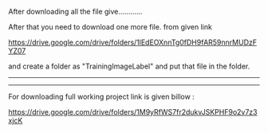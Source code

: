 After downloading all the file give............ 

After that you need to download one more file. from given link

https://drive.google.com/drive/folders/1lEdEOXnnTg0fDH9fAR59nnrMUDzFYZ07 

and create a folder as "TrainingImageLabel" and put that file in the folder.




-------------------------------------------------------------------------------------------
-------------------------------------------------------------------------------------------




For downloading full working project link is given billow :

https://drive.google.com/drive/folders/1M9yRfWS7fr2dukvJSKPHF9o2v7z3xjcK 
